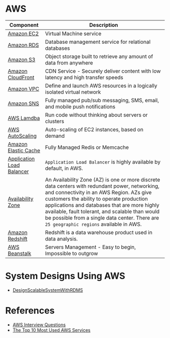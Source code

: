 
# AWS

Component| Description                                                                                                                                                                                                                                                                                                                                                                           |
-----------|---------------------------------------------------------------------------------------------------------------------------------------------------------------------------------------------------------------------------------------------------------------------------------------------------------------------------------------------------------------------------------------|
[Amazon EC2](ServerInstances/EC2.md) | Virtual Machine service                                                                                                                                                                                                                                                                                                                                                               |
[Amazon RDS](Databases/RDS.md) | Database management service for relational databases                                                                                                                                                                                                                                                                                                                                  |
[Amazon S3](FileStorages/AmazonS3.md) | Object storage built to retrieve any amount of data from anywhere                                                                                                                                                                                                                                                                                                                     |
[Amazon CloudFront](CloudFront.md) | CDN Service - Securely deliver content with low latency and high transfer speeds                                                                                                                                                                                                                                                                                                      |
[Amazon VPC](Security/VPC.md) | Define and launch AWS resources in a logically isolated virtual network                                                                                                                                                                                                                                                                                                               |
[Amazon SNS](MessageBrokers/AmazonSNS.md) | Fully managed pub/sub messaging, SMS, email, and mobile push notifications                                                                                                                                                                                                                                                                                                            |
[AWS Lamdba](AWSLambda.md) | Run code without thinking about servers or clusters                                                                                                                                                                                                                                                                                                                                   |
[AWS AutoScaling](ServerInstances/AutoScaling.md) | Auto-scaling of EC2 instances, based on demand                                                                                                                                                                                                                                                                                                                                        |
[Amazon Elastic Cache](https://aws.amazon.com/elasticache/) | Fully Managed Redis or Memcache                                                                                                                                                                                                                                                                                                                                                       |
[Application Load Balancer](https://docs.aws.amazon.com/elasticloadbalancing/latest/application/introduction.html)| `Application Load Balancer` is highly available by default, in AWS.                                                                                                                                                                                                                                                                                                                   |
[Availability Zone](https://aws.amazon.com/about-aws/global-infrastructure/regions_az/)| An Availability Zone (AZ) is one or more discrete data centers with redundant power, networking, and connectivity in an AWS Region. AZs give customers the ability to operate production applications and databases that are more highly available, fault tolerant, and scalable than would be possible from a single data center. There are `25 geographic regions` available in AWS. |
[Amazon Redshift](https://aws.amazon.com/redshift/) | Redshift is a data warehouse product used in data analysis.                                                                                                                                                                                                                                                                                                                           |
[AWS Beanstalk](https://aws.amazon.com/elasticbeanstalk/) | Servers Management - Easy to begin, Impossible to outgrow                                                                                                                                                                                                                                                                                                                             |

# System Designs Using AWS
- [DesignScalableSystemWithRDMS](DesignScalableSystemWithRDMS)

# References
- [AWS Interview Questions](https://www.simplilearn.com/tutorials/aws-tutorial/aws-interview-questions)
- [The Top 10 Most Used AWS Services](https://insider.ssi-net.com/insights/the-top-10-most-used-aws-services)